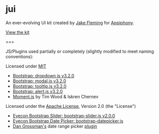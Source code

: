 jui
===

An ever-evolving UI kit created by [Jake Fleming](http://jakefleming.net) for [Appiphony](http://appiphony.com).

[View the kit](https://appiphony.com/jui/index.html)

===

JS/Plugins used partially or completely (slightly modified to meet naming conventions):

Licensed under [MIT](https://github.com/twbs/bootstrap/blob/master/LICENSE)

-   [Bootstrap: dropdown.js v3.2.0](http://getbootstrap.com)
-   [Bootstrap: modal.js v3.2.0](http://getbootstrap.com)
-   [Bootstrap: tooltip.js v3.2.0](http://getbootstrap.com)
-   [Bootstrap: alert.js v3.2.0](http://getbootstrap.com)
-   [Moment.js](http://momentjs.com) by Tim Wood & Iskren Chernev

Licensed under the [Apache License](http://www.apache.org/licenses/LICENSE-2.0), Version 2.0 (the "License")

-   [Eyecon Bootstrap Slider: bootstrap-slider.js v2.0.0](http://www.eyecon.ro/bootstrap-slider)
-   [Eyecon Bootstrap Date Picker: bootstrap-datepicker.js](http://www.eyecon.ro/bootstrap-datepicker)
-   [Dan Grossman's](http://www.dangrossman.info/) date range picker [plugin](https://github.com/dangrossman/bootstrap-daterangepicker)